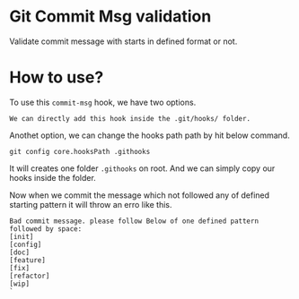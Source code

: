 # Git Commit Msg validation
Validate commit message with starts in defined format or not.

# How to use?

To use this `commit-msg` hook, we have two options.

```
We can directly add this hook inside the .git/hooks/ folder.
```

Anothet option, we can change the hooks path path by hit below command.

```
git config core.hooksPath .githooks
```

It will creates one folder `.githooks` on root. And we can simply copy our hooks inside the folder.

Now when we commit the message which not followed any of defined starting pattern it will throw an erro like this.

```
Bad commit message. please follow Below of one defined pattern followed by space: 
[init] 
[config] 
[doc] 
[feature] 
[fix] 
[refactor] 
[wip] 
`
```

